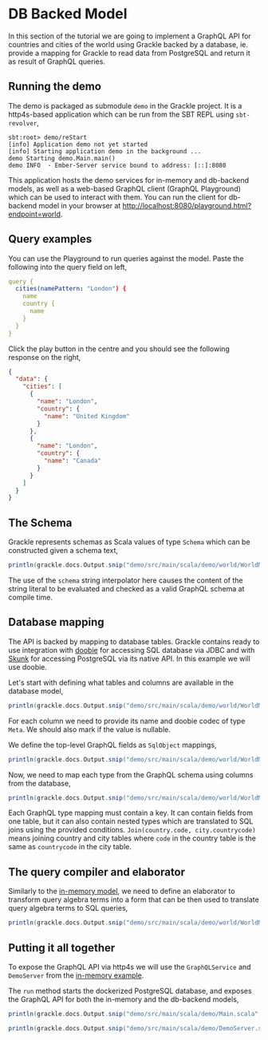 # DB Backed Model

In this section of the tutorial we are going to implement a GraphQL API for countries and cities of the world using
Grackle backed by a database, ie. provide a mapping for Grackle to read data from PostgreSQL and return it as result
of GraphQL queries.

## Running the demo

The demo is packaged as submodule `demo` in the Grackle project. It is a http4s-based application which can be run
from the SBT REPL using `sbt-revolver`,

```
sbt:root> demo/reStart
[info] Application demo not yet started
[info] Starting application demo in the background ...
demo Starting demo.Main.main()
demo INFO  - Ember-Server service bound to address: [::]:8080
```

This application hosts the demo services for in-memory and db-backend models, as well as a web-based GraphQL client
(GraphQL Playground) which can be used to interact with them. You can run the client for db-backend model in your
browser at [http://localhost:8080/playground.html?endpoint=world](http://localhost:8080/playground.html?endpoint=world).

## Query examples

You can use the Playground to run queries against the model. Paste the following into the query field on left,

```yaml
query {
  cities(namePattern: "London") {
    name
    country {
      name
    }
  }
}
```

Click the play button in the centre and you should see the following response on the right,

```json
{
  "data": {
    "cities": [
      {
        "name": "London",
        "country": {
          "name": "United Kingdom"
        }
      },
      {
        "name": "London",
        "country": {
          "name": "Canada"
        }
      }
    ]
  }
}
```

## The Schema

Grackle represents schemas as Scala values of type `Schema` which can be constructed given a schema text,

```scala mdoc:passthrough
println(grackle.docs.Output.snip("demo/src/main/scala/demo/world/WorldMapping.scala", "#schema"))
```

The use of the `schema` string interpolator here causes the content of the string literal to be evaluated and checked
as a valid GraphQL schema at compile time.

## Database mapping

The API is backed by mapping to database tables. Grackle contains ready to use integration with
[doobie](https://tpolecat.github.io/doobie/) for accessing SQL database via JDBC and with
[Skunk](https://tpolecat.github.io/skunk/) for accessing PostgreSQL via its native API. In this example we will use
doobie.

Let's start with defining what tables and columns are available in the database model,

```scala mdoc:passthrough
println(grackle.docs.Output.snip("demo/src/main/scala/demo/world/WorldMapping.scala", "#db_tables"))
```

For each column we need to provide its name and doobie codec of type `Meta`. We should also mark if the value is
nullable.

We define the top-level GraphQL fields as `SqlObject` mappings,

```scala mdoc:passthrough
println(grackle.docs.Output.snip("demo/src/main/scala/demo/world/WorldMapping.scala", "#root"))
```

Now, we need to map each type from the GraphQL schema using columns from the database,

```scala mdoc:passthrough
println(grackle.docs.Output.snip("demo/src/main/scala/demo/world/WorldMapping.scala", "#type_mappings"))
```

Each GraphQL type mapping must contain a key. It can contain fields from one table, but it can also contain nested
types which are translated to SQL joins using the provided conditions. `Join(country.code, city.countrycode)` means
joining country and city tables  where `code` in the country table is the same as `countrycode` in the city table.

## The query compiler and elaborator

Similarly to the [in-memory model](in-memory-model.md#the-query-compiler-and-elaborator), we need to define an
elaborator to transform query algebra terms into a form that can be then used to translate query algebra terms to SQL
queries,

```scala mdoc:passthrough
println(grackle.docs.Output.snip("demo/src/main/scala/demo/world/WorldMapping.scala", "#elaborator"))
```

## Putting it all together

To expose the GraphQL API via http4s we will use the `GraphQLService` and `DemoServer` from the [in-memory
example](in-memory-model.md#the-service).

The `run` method starts the dockerized PostgreSQL database, and exposes the GraphQL API for both the in-memory and the
db-backend models,

```scala mdoc:passthrough
println(grackle.docs.Output.snip("demo/src/main/scala/demo/Main.scala", "#main"))
```

```scala mdoc:passthrough
println(grackle.docs.Output.snip("demo/src/main/scala/demo/DemoServer.scala", "#server"))
```

